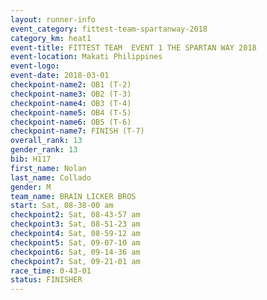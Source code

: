 ```yaml
---
layout: runner-info 
event_category: fittest-team-spartanway-2018 
category_km: heat1 
event-title: FITTEST TEAM  EVENT 1 THE SPARTAN WAY 2018 
event-location: Makati Philippines 
event-logo: 
event-date: 2018-03-01 
checkpoint-name2: OB1 (T-2) 
checkpoint-name3: OB2 (T-3) 
checkpoint-name4: OB3 (T-4) 
checkpoint-name5: OB4 (T-5) 
checkpoint-name6: OB5 (T-6) 
checkpoint-name7: FINISH (T-7) 
overall_rank: 13
gender_rank: 13
bib: H117
first_name: Nolan
last_name: Collado
gender: M
team_name: BRAIN LICKER BROS
start: Sat, 08-38-00 am
checkpoint2: Sat, 08-43-57 am
checkpoint3: Sat, 08-51-23 am
checkpoint4: Sat, 08-59-12 am
checkpoint5: Sat, 09-07-10 am
checkpoint6: Sat, 09-14-36 am
checkpoint7: Sat, 09-21-01 am
race_time: 0-43-01
status: FINISHER
---
```

